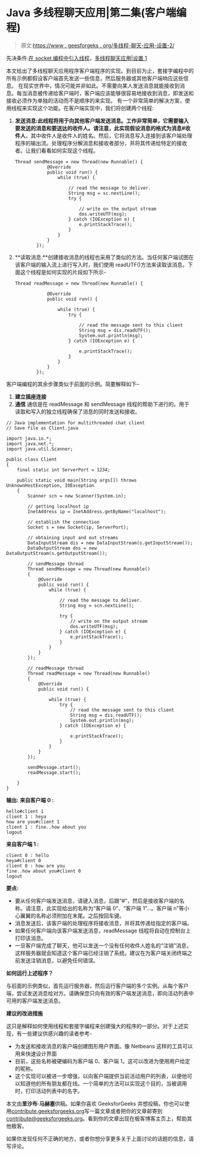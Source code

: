 # Java 多线程聊天应用|第二集(客户端编程)

> 原文:[https://www . geesforgeks . org/多线程-聊天-应用-设置-2/](https://www.geeksforgeeks.org/multi-threaded-chat-application-set-2/)

先决条件:[在 socket 编程中引入线程](https://www.geeksforgeeks.org/introducing-threads-socket-programming-java/)，[多线程聊天应用|设置 1](https://www.geeksforgeeks.org/multi-threaded-chat-application-set-1/)

本文给出了多线程聊天应用程序客户端程序的实现。到目前为止，套接字编程中的所有示例都假设客户端首先发送一些信息，然后服务器或其他客户端响应这些信息。
在现实世界中，情况可能并非如此。不需要向某人发送消息就能接收到消息。每当消息被传递给客户端时，客户端应该能够很容易地接收到消息，即发送和接收必须作为单独的活动而不是顺序的来实现。
有一个非常简单的解决方案，使用线程来实现这个功能。在客户端实现中，我们将创建两个线程:

1.  **发送消息:**此线程将用于向其他客户端发送消息。工作非常简单，它需要输入要发送的消息和要送达的收件人。请注意，此实现假设消息的格式为**消息#收件人**，其中收件人是收件人的姓名。然后，它将消息写入连接到该客户端处理程序的输出流。处理程序分解消息和接收者部分，并将其传递给特定的接收者。让我们看看如何实现这个线程。

    ```
    Thread sendMessage = new Thread(new Runnable() {
                @Override
                public void run() {
                    while (true) {

                        // read the message to deliver.
                        String msg = sc.nextLine();
                        try {

                            // write on the output stream
                            dos.writeUTF(msg);
                        } catch (IOException e) {
                            e.printStackTrace();
                        }
                    }
                }
            });
    ```

2.  **读取消息:**创建接收消息的线程也采用了类似的方法。当任何客户端试图在该客户端的输入流上进行写入时，我们使用 readUTF()方法来读取该消息。下面这个线程是如何实现的片段如下所示-

    ```
    Thread readMessage = new Thread(new Runnable() {

                @Override
                public void run() {

                    while (true) {
                        try {

                            // read the message sent to this client
                            String msg = dis.readUTF();
                            System.out.println(msg);
                        } catch (IOException e) {

                            e.printStackTrace();
                        }
                    }
                }
            });
    ```

客户端编程的其余步骤类似于前面的示例。简要解释如下–

1.  **建立插座连接**
2.  **通信**
    通信是在 readMessage 和 sendMessage 线程的帮助下进行的。用于读取和写入的独立线程确保了消息的同时发送和接收。

```
// Java implementation for multithreaded chat client
// Save file as Client.java

import java.io.*;
import java.net.*;
import java.util.Scanner;

public class Client 
{
    final static int ServerPort = 1234;

    public static void main(String args[]) throws UnknownHostException, IOException 
    {
        Scanner scn = new Scanner(System.in);

        // getting localhost ip
        InetAddress ip = InetAddress.getByName("localhost");

        // establish the connection
        Socket s = new Socket(ip, ServerPort);

        // obtaining input and out streams
        DataInputStream dis = new DataInputStream(s.getInputStream());
        DataOutputStream dos = new DataOutputStream(s.getOutputStream());

        // sendMessage thread
        Thread sendMessage = new Thread(new Runnable() 
        {
            @Override
            public void run() {
                while (true) {

                    // read the message to deliver.
                    String msg = scn.nextLine();

                    try {
                        // write on the output stream
                        dos.writeUTF(msg);
                    } catch (IOException e) {
                        e.printStackTrace();
                    }
                }
            }
        });

        // readMessage thread
        Thread readMessage = new Thread(new Runnable() 
        {
            @Override
            public void run() {

                while (true) {
                    try {
                        // read the message sent to this client
                        String msg = dis.readUTF();
                        System.out.println(msg);
                    } catch (IOException e) {

                        e.printStackTrace();
                    }
                }
            }
        });

        sendMessage.start();
        readMessage.start();

    }
}
```

**输出:**
**来自客户端 0 :**

```
hello#client 1
client 1 : heya
how are you#client 1
client 1 : fine..how about you
logout

```

**来自客户端 1 :**

```
client 0 : hello
heya#client 0
client 0 : how are you
fine..how about you#client 0
logout

```

**要点:**

*   要从任何客户端发送消息，请键入消息，后跟“#”，然后是接收客户端的名称。请注意，此实现给出的名称为“客户端 0”、“客户端 1”…。客户端 n”等小心翼翼的名称必须附加在末尾。之后按回车键。
*   消息发送后，该客户端的处理程序将接收消息，并将其传递给指定的客户端。
*   如果任何客户端向该客户端发送消息，readMessage 线程将自动在控制台上打印该消息。
*   一旦客户端完成了聊天，他可以发送一个没有任何收件人姓名的“注销”消息，这样服务器就会知道这个客户端已经注销了系统。建议在为客户端关闭终端之前发送注销消息，以避免任何错误。

**如何运行上述程序？**

与前面的示例类似，首先运行服务器，然后运行客户端的多个实例。从每个客户端，尝试发送消息给对方。请确保您只向有效的客户端发送消息，即向活动列表中可用的客户端发送消息。

**建议的改进措施**

这只是解释如何使用线程和套接字编程来创建强大的程序的一部分。对于上述实现，有一些建议供感兴趣的读者参考-

*   为发送和接收消息的客户端创建图形用户界面。像 Netbeans 这样的工具可以用来快速设计界面
*   目前，这些名称被硬编码为客户端 0、客户端 1。这可以改进为使用用户给定的昵称。
*   这个实现可以被进一步增强，以向客户端提供当前活动用户的列表，以便他可以知道他的所有朋友都在线。一个简单的方法可以实现这个目的，当被调用时，打印活动列表中的名字。

本文由**里沙布·马赫塞**供稿。如果你喜欢 GeeksforGeeks 并想投稿，你也可以使用[contribute.geeksforgeeks.org](http://contribute.geeksforgeeks.org)写一篇文章或者把你的文章邮寄到 contribute@geeksforgeeks.org。看到你的文章出现在极客博客主页上，帮助其他极客。

如果你发现任何不正确的地方，或者你想分享更多关于上面讨论的话题的信息，请写评论。